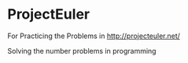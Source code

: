 ProjectEuler
============
For Practicing the Problems in 
http://projecteuler.net/

Solving the number problems in programming 
